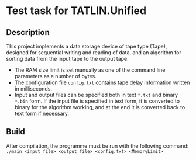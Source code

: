# Test task for TATLIN.Unified
## Description
This project implements a data storage device of tape type (Tape), designed for sequential writing and reading of data, and an algorithm for sorting data from the input tape to the output tape.
- The RAM size limit is set manually as one of the command line parameters as a number of bytes.
- The configuration file `config.txt` contains tape delay information written in milliseconds.
- Input and output files can be specified both in text `*.txt` and binary `*.bin` form. If the input file is specified in text form, it is converted to binary for the algorithm working, and at the end it is converted back to text form if necessary.

## Build
After compilation, the programme must be run with the following command:
`./main <input_file> <output_file> <config.txt> <MemoryLimit>`
